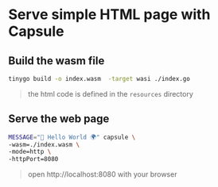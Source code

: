 # Serve simple HTML page with Capsule

## Build the wasm file

```bash
tinygo build -o index.wasm  -target wasi ./index.go
```
> the html code is defined in the `resources` directory

## Serve the web page

```bash
MESSAGE="👋 Hello World 🌍" capsule \
-wasm=./index.wasm \
-mode=http \
-httpPort=8080
```
> open http://localhost:8080 with your browser
